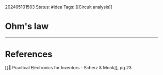 202405101503
Status: #idea
Tags: [[Circuit analysis]]

# Ohm's law




___
# References
[[📕 Practical Electronics for Inventors - Scherz & Monk]], pg.23.